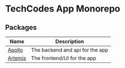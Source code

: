 # TechCodes App Monorepo

## Packages

|Name|Description|
|--|--|
|[Apollo](https://github.com/CodeBTHS/app/tree/main/packages/apollo)|The backend and api for the app|
|[Artemis](https://github.com/CodeBTHS/app/tree/main/packages/artemis)|The frontend/UI for the app|
